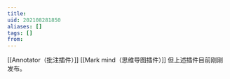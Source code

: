 ```yaml
---
title: 
uid: 202108281850
aliases: []
tags: []
from: 
---
```

[[Annotator（批注插件）]]
[[Mark mind（思维导图插件）]]
但上述插件目前刚刚发布。